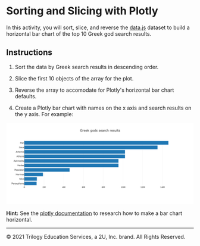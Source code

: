 # Sorting and Slicing with Plotly

In this activity, you will sort, slice, and reverse the [data.js](Unsolved/data.js) dataset to build a horizontal bar chart of the top 10 Greek god search results.

## Instructions

1. Sort the data by Greek search results in descending order.

2. Slice the first 10 objects of the array for the plot.

3. Reverse the array to accomodate for Plotly's horizontal bar chart defaults.

4. Create a Plotly bar chart with names on the x axis and search results on the y axis. For example: 

![Greek Top Ten](../../Images/greek_top_ten.png)

**Hint:** See the [plotly documentation](https://plotly.com/javascript/) to research how to make a bar chart horizontal.

------

© 2021 Trilogy Education Services, a 2U, Inc. brand. All Rights Reserved.

